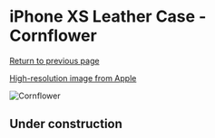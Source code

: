 # iPhone XS Leather Case - Cornflower

[Return to previous page](/iphone_x)

[High-resolution image from Apple](https://store.storeimages.cdn-apple.com/8756/as-images.apple.com/is/MVFP2?wid=4500&hei=4500&fmt=png)

<div style="width: 512px"><img src="/almost_uncompressed/MVFP2.webp" alt="Cornflower"></div>

## Under construction
